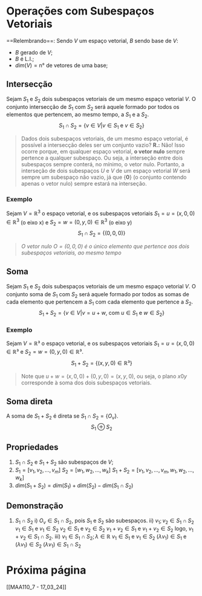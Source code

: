# Operações com Subespaços Vetoriais
==Relembrando==: Sendo $V$ um espaço vetorial, $B$ sendo base de $V$:
- $B$ gerado de $V$;
- $B$ é L.I.;
- $dim(V) = \text{n° de vetores de uma base}$;
## Intersecção
Sejam $S_1 \text{ e } S_2$ dois subespaços vetoriais de um mesmo espaço vetorial $V$.
O conjunto intersecção de $S_1$ com $S_2$ será aquele formado por todos os elementos que pertencem, ao mesmo tempo, a $S_1$ e a $S_2$.
$$S_1 \cap S_2 = \{v \in V | v \in S_1 \text{ e } v \in S_2\}$$
>Dados dois subespaços vetoriais, de um mesmo espaço vetorial, é possível a intersecção deles ser um conjunto vazio?
>**R.:** Não! Isso ocorre porque, em qualquer espaço vetorial, **o vetor nulo** sempre pertence a qualquer subespaço. Ou seja, a interseção entre dois subespaços sempre conterá, no mínimo, o vetor nulo.
>Portanto, a interseção de dois subespaços $U$ e $V$ de um espaço vetorial $W$ será sempre um subespaço não vazio, já que $\{ \mathbf{0} \}$ (o conjunto contendo apenas o vetor nulo) sempre estará na interseção.

### Exemplo
Sejam $V = \mathbb{R}^3$ o espaço vetorial, e os subespaços vetoriais $S_1 = {u = (x, 0, 0) \in \mathbb{R}^3}$ (o eixo x) e $S_2= {w = (0, y, 0) \in \mathbb{R}^3}$ (o eixo y)
$$S_1 \cap S_2 = \{(0,0,0)\}$$
>*O vetor nulo $O = (0, 0, 0)$ é o único elemento que pertence aos dois subespaços vetoriais, ao mesmo tempo*

## Soma
Sejam $S_1 \text{ e } S_2$ dois subespaços vetoriais de um mesmo espaço vetorial $V$.
O conjunto soma de $S_1$ com $S_2$ será aquele formado por todos as somas de cada elemento que pertencem a $S_1$ com cada elemento que pertence a $S_2$.
$$S_1 + S_2 = \{v \in V | v = u+w \text{, com } u \in S_1 \text{ e } w \in S_2\}$$
### Exemplo
Sejam $V = \mathbb{R}³$ o espaço vetorial, e os subespaços vetoriais $S_1 = {u = (x,0,0) \in \mathbb{R}³}$ e $S_2 = {w = (0,y,0) \in \mathbb{R}³}$.
$$S_1 + S_2 = \{(x,y,0) \in \mathbb{R}³\}$$
>Note que $u + w = (x, 0, 0) + (0, y, 0) = (x, y, 0)$, ou seja, o plano $x0y$ corresponde à soma dos dois subespaços vetoriais.

## Soma direta
A soma de $S_1+S_2$ é direta se $S_1 \cap S_2 = \{O_v\}$.
$$S_1 \oplus S_2$$
## Propriedades
1. $S_1 \cap S_2$ e $S_1 + S_2$ são subespaços de $V$;
2. $S_1 = [v_1, v_2,...,v_m]$
   $S_2 = [w_1, w_2,...,w_k]$
   $S_1+S_2 = [v_1,v_2,...,v_m,w_1,w_2,...,w_k]$
3. $dim(S_1+S_2)=dim(S_1) + dim(S_2) - dim(S_1 \cap S_2)$

## Demonstração
1. $S_1 \cap S_2$
   i) $O_v \in S_1 \cap S_2$, pois $S_1$ e $S_2$ são subespaços.
   ii) $v_1;v_2 \in S_1 \cap S_2$
	   $v_1 \in S_1$ e $v_1 \in S_2$
	   $v_2 \in S_1$ e $v_2 \in S_2$
	   $v_1+v_2 \in S_1$ e $v_1+v_2 \in S_2$
   logo, $v_1+v_2 \in S_1 \cap S_2$.
   iii) $v_1 \in S_1 \cap S_2; \lambda \in \mathbb{R}$
	   $v_1 \in S_1$ e $v_1 \in S_2$
	   $(\lambda v_1) \in S_1$ e $(\lambda v_1) \in S_2$
	   $(\lambda v_1) \in S_1 \cap S_2$
# Próxima página
[[MAA110_7 - 17_03_24]]